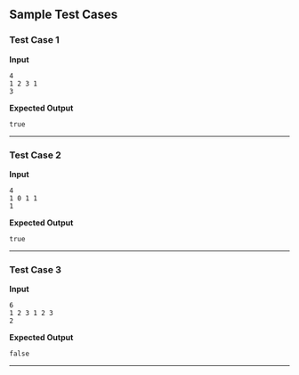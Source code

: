## Sample Test Cases

### Test Case 1
**Input**
```
4
1 2 3 1
3
```
**Expected Output**
```
true
```

---

### Test Case 2
**Input**
```
4
1 0 1 1
1
```
**Expected Output**
```
true
```

---

### Test Case 3
**Input**
```
6
1 2 3 1 2 3
2
```
**Expected Output**
```
false
```

---